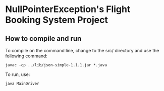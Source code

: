 # NullPointerException's Flight Booking System Project

## How to compile and run

To compile on the command line, change to the src/ directory and use the following command:

```
javac -cp ../lib/json-simple-1.1.1.jar *.java

```
To run, use:

```
java MainDriver
```
